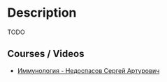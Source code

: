 # Description

TODO


## Courses / Videos

- [Иммунология - Недоспасов Сергей Артурович](https://youtube.com/playlist?list=PLcsjsqLLSfNB98W2CaTWR-zpwNTLwpH1k)
